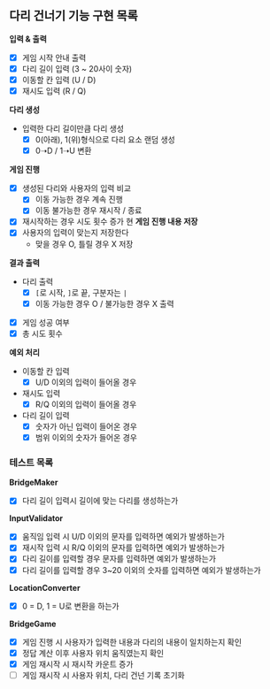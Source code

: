 ## 다리 건너기 기능 구현 목록

**입력 & 출력**
- [x] 게임 시작 안내 출력
- [x] 다리 길이 입력 (3 ~ 20사이 숫자)
- [x] 이동할 칸 입력 (U / D)
- [x] 재시도 입력 (R / Q)

**다리 생성**
- 입력한 다리 길이만큼 다리 생성
  - [x] 0(아래), 1(위)형식으로 다리 요소 랜덤 생성
  - [x] 0➝D / 1➝U 변환

**게임 진행**
- [x] 생성된 다리와 사용자의 입력 비교
  - [x] 이동 가능한 경우 계속 진행
  - [x] 이동 불가능한 경우 재시작 / 종료
- [x] 재시작하는 경우 시도 횟수 증가
현
**게임 진행 내용 저장**
- [x] 사용자의 입력이 맞는지 저장한다
  - 맞을 경우 O, 틀릴 경우 X 저장

**결과 출력**
- 다리 출력
  - [x] `[`로 시작, `]`로 끝, 구분자는 `|`
  - [x] 이동 가능한 경우 O / 불가능한 경우 X 출력
- [x] 게임 성공 여부
- [x] 총 시도 횟수

**예외 처리**
- 이동할 칸 입력
  - [x] U/D 이외의 입력이 들어올 경우
- 재시도 입력
  - [x] R/Q 이외의 입력이 들어올 경우
- 다리 길이 입력
  - [x] 숫자가 아닌 입력이 들어온 경우
  - [x] 범위 이외의 숫자가 들어온 경우

### 테스트 목록

**BridgeMaker**
- [x] 다리 길이 입력시 길이에 맞는 다리를 생성하는가

**InputValidator**
- [x] 움직임 입력 시 U/D 이외의 문자를 입력하면 예외가 발생하는가
- [x] 재시작 입력 시 R/Q 이외의 문자를 입력하면 예외가 발생하는가
- [x] 다리 길이를 입력할 경우 문자를 입력하면 예외가 발생하는가
- [x] 다리 길이를 입력할 경우 3~20 이외의 숫자를 입력하면 예외가 발생하는가

**LocationConverter**
- [x] 0 = D, 1 = U로 변환을 하는가

**BridgeGame**
- [x] 게임 진행 시 사용자가 입력한 내용과 다리의 내용이 일치하는지 확인
- [x] 정답 계산 이후 사용자 위치 움직였는지 확인
- [x] 게임 재시작 시 재시작 카운트 증가
- [ ] 게임 재시작 시 사용자 위치, 다리 건넌 기록 초기화